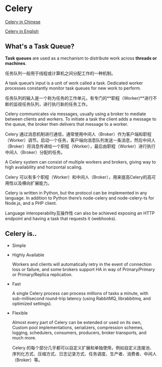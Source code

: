 # Celery 

[Celery in Chinese](https://www.celerycn.io/ru-men/celery-jian-jie)

[Celery in English](https://docs.celeryproject.org/en/stable/getting-started/introduction.html)

## What's a Task Queue?

**Task queues** are used as a mechanism to distribute work across **threads or machines**.

任务队列一般用于线程或计算机之间分配工作的一种机制。

A task queue’s input is a unit of work called a task. Dedicated worker processes constantly monitor task queues for new work to perform.

任务队列的输入是一个称为任务的工作单元，有专门的**职程（Worker)**进行不断的监视任务队列，进行执行新的任务工作。

Celery communicates via messages, usually using a broker to mediate between clients and workers. To initiate a task the client adds a message to the queue, the broker then delivers that message to a worker.

Celery 通过消息机制进行通信，通常使用中间人（Broker）作为客户端和职程（Worker）调节。启动一个任务，客户端向消息队列发送一条消息，然后中间人（Broker）将消息传递给一个职程（Worker），最后由职程（Worker）进行执行中间人（Broker）分配的任务。

A Celery system can consist of multiple workers and brokers, giving way to high availability and horizontal scaling.

Celery 可以有多个职程（Worker）和中间人（Broker），用来提高Celery的高可用性以及横向扩展能力。

Celery is written in Python, but the protocol can be implemented in any language. In addition to Python there’s node-celery and node-celery-ts for Node.js, and a PHP client.

Language interoperability互操作性 can also be achieved exposing an HTTP endpoint and having a task that requests it (webhooks).

## Celery is..

* Simple

* Highly Available

  Workers and clients will automatically retry in the event of connection loss or failure, and some brokers support HA in way of Primary/Primary or Primary/Replica replication.

* Fast 

  A single Celery process can process millions of tasks a minute, with sub-millisecond round-trip latency (using RabbitMQ, librabbitmq, and optimized settings).

* Flexible

  Almost every part of Celery can be extended or used on its own, Custom pool implementations, serializers, compression schemes, logging, schedulers, consumers, producers, broker transports, and much more.

  Celery 的每个部分几乎都可以自定义扩展和单独使用，例如自定义连接池、序列化方式、压缩方式、日志记录方式、任务调度、生产者、消费者、中间人（Broker）等。
